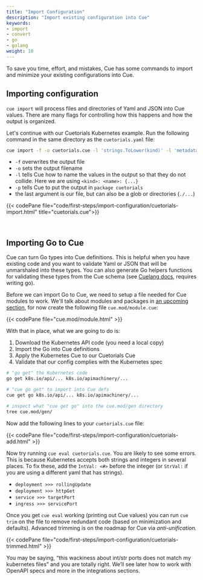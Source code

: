 ```yaml
---
title: "Import Configuration"
description: "Import existing configuration into Cue"
keywords:
- import
- convert
- go
- golang
weight: 10
---
```


To save you time, effort, and mistakes,
Cue has some commands to import and minimize
your existing configurations into Cue.

## Importing configuration

`cue import` will process files and directories of Yaml and JSON
into Cue values. There are many flags for controlling how this happens
and how the output is organized.

Let's continue with our Cuetorials Kubernetes example.
Run the following command in the same directory as the `cuetorials.yaml` file:

```sh
cue import -f -o cuetorials.cue -l 'strings.ToLower(kind)' -l 'metadata.name' -p cuetorials cuetorials.yaml
```

- `-f` overwrites the output file
- `-o` sets the output filename
- `-l` tells Cue how to name the values in the output so that they do not collide. Here we are using `<kind>: <name>: {...}`
- `-p` tells Cue to put the output in `package cuetorials`
- the last argument is our file, but can also be a glob or directories (`./...`)

{{< codePane file="code/first-steps/import-configuration/cuetorials-import.html" title="cuetorials.cue">}}

<br>

## Importing Go to Cue

Cue can turn Go types into Cue definitions.
This is helpful when you have existing code
and you want to validate Yaml or JSON that
will be unmarshaled into these types.
You can also generate Go helpers functions for validating these types
from the Cue schema (see [Cuelang docs](https://cuelang.org/docs/integrations/go/#generate-go-code), requires writing go).

Before we can import Go to Cue,
we need to setup a file needed for Cue modules to work.
We'll talk about modules and packages in
[an upcoming section](/first-steps/modules-and-packages),
for now create the following file `cue.mod/module.cue`:

{{< codePane file="cue.mod/module.html" >}}

With that in place, what we are going to do is:

1. Download the Kubernetes API code (you need a local copy)
2. Import the Go into Cue definitions
3. Apply the Kubernetes Cue to our Cuetorials Cue 
4. Validate that our config complies with the Kubernetes spec

```sh
# "go get" the Kubernetes code
go get k8s.io/api/... k8s.io/apimachinery/...

# "cue go get" to import into Cue defs
cue get go k8s.io/api/... k8s.io/apimachinery/...

# inspect what "cue get go" into the cue.mod/gen directory
tree cue.mod/gen/
```

Now add the following lines to your `cuetorials.cue` file:

{{< codePane file="code/first-steps/import-configuration/cuetorials-add.html" >}}

Now try running `cue eval cuetorials.cue`. You are likely to see some errors.
This is because Kubernetes accepts both strings and integers in several places.
To fix these, add the `IntVal: <#>` before the integer (or `StrVal:` if you are using a different yaml that has strings).

- `deployment >>> rollingUpdate`
- `deployment >>> httpGet`
- `service >>> targetPort`
- `ingress >>> servicePort`

Once you get `cue eval` working (printing out Cue values)
you can run `cue trim` on the file to remove redundant code
(based on minimization and defaults).
Advanced trimming is on the roadmap for Cue via _anti-unification._

{{< codePane file="code/first-steps/import-configuration/cuetorials-trimmed.html" >}}

You may be saying, “this wackiness about int/str ports does not match my kubernetes files”
and you are totally right. We’ll see later how to work with OpenAPI specs and more
in the integrations sections.
